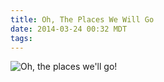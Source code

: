 ```yaml
---
title: Oh, The Places We Will Go
date: 2014-03-24 00:32 MDT
tags:
---
```


<img src="/images/oh-the-places-we'll-go_manvsmagic.png" alt="Oh, the places we'll go!" />